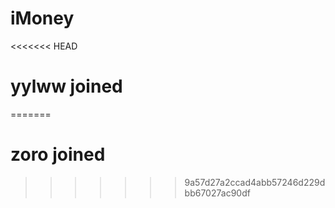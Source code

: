 # iMoney
<<<<<<< HEAD
# yylww joined
=======
# zoro joined
>>>>>>> 9a57d27a2ccad4abb57246d229dbb67027ac90df
